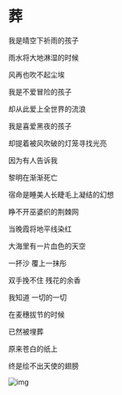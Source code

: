# 葬

我是晴空下祈雨的孩子

雨水将大地淋湿的时候

风再也吹不起尘埃

我是不爱冒险的孩子

却从此爱上全世界的流浪

我是喜爱黑夜的孩子

却提着被风吹破的灯笼寻找光亮

因为有人告诉我

黎明在渐渐死亡

宿命是睡美人长睫毛上凝结的幻想

睁不开巫婆织的荆棘网

当晚霞将地平线染红

大海里有一片血色的天空

一抔沙 覆上一抹彤

双手挽不住 残花的余香

我知道 一切的一切

在麦穗拔节的时候

已然被埋葬

原来苍白的纸上

终是绘不出天使的翅膀

![img](http://7xrn7f.com1.z0.glb.clouddn.com/16-3-12/45308891.jpg)

